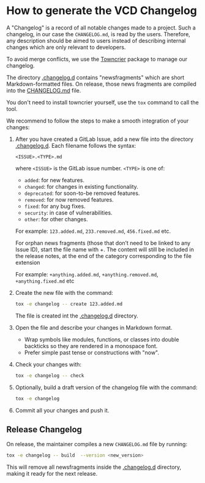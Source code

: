 # How to generate the VCD Changelog

A "Changelog" is a record of all notable changes made to a project. Such a changelog, in our case the `CHANGELOG.md`, is read by the users. Therefore, any description should be aimed to users instead of describing internal changes which are only relevant to developers.

To avoid merge conflicts, we use the [Towncrier](https://github.com/twisted/towncrier) package to manage our changelog.

The directory [.changelog.d](../.changelog.d) contains "newsfragments" which are short Markdown-formatted files. On release, those news fragments are compiled into the [CHANGELOG.md](../CHANGELOG.md) file.

You don't need to install towncrier yourself, use the `tox` command to call the tool.

We recommend to follow the steps to make a smooth integration of your changes:

1. After you have created a GitLab Issue, add a new file into the directory [.changelog.d](../.changelog.d). Each filename follows the syntax:

    ```
    <ISSUE>.<TYPE>.md
    ```

    where `<ISSUE>` is the GitLab issue number. `<TYPE>` is one of:

    - `added`: for new features.
    - `changed`: for changes in existing functionality.
    - `deprecated`: for soon-to-be removed features.
    - `removed`: for now removed features.
    - `fixed`: for any bug fixes.
    - `security`: in case of vulnerabilities.
    - `other`: for other changes.

    For example: `123.added.md`, `233.removed.md`, `456.fixed.md` etc.

    For orphan news fragments (those that don’t need to be linked to any Issue ID), start the file name with +.
    The content will still be included in the release notes, at the end of the category corresponding to the file extension

    For example: `+anything.added.md`, `+anything.removed.md`, `+anything.fixed.md` etc

2. Create the new file with the command:

    ```bash
    tox -e changelog -- create 123.added.md
    ```

    The file is created int the [.changelog.d](../.changelog.d) directory.

3. Open the file and describe your changes in Markdown format.

    - Wrap symbols like modules, functions, or classes into double backticks so they are rendered in a monospace font.
    - Prefer simple past tense or constructions with "now".

4. Check your changes with:

    ```bash
    tox -e changelog -- check
    ```

5. Optionally, build a draft version of the changelog file with the command:

    ```bash
    tox -e changelog
    ```
6. Commit all your changes and push it.

## Release Changelog

On release, the maintainer compiles a new `CHANGELOG.md` file by running:

```bash
tox -e changelog -- build  --version <new_version>
```

This will remove all newsfragments inside the [.changelog.d](../.changelog.d) directory, making it ready for the next release.
